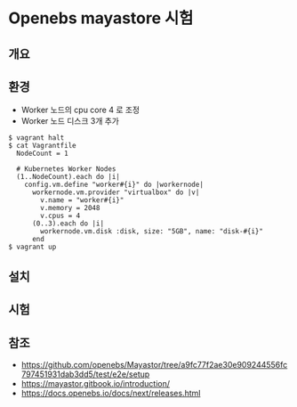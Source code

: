 # Openebs mayastore 시험
## 개요

## 환경
- Worker 노드의 cpu core 4 로 조정
- Worker 노드 디스크 3개 추가
```
$ vagrant halt
$ cat Vagrantfile
  NodeCount = 1

  # Kubernetes Worker Nodes
  (1..NodeCount).each do |i|
    config.vm.define "worker#{i}" do |workernode|
      workernode.vm.provider "virtualbox" do |v|
        v.name = "worker#{i}"
        v.memory = 2048
        v.cpus = 4
      (0..3).each do |i|
        workernode.vm.disk :disk, size: "5GB", name: "disk-#{i}"
      end        
$ vagrant up
```

## 설치

## 시험


## 참조
- https://github.com/openebs/Mayastor/tree/a9fc77f2ae30e909244556fc797451931dab3dd5/test/e2e/setup
- https://mayastor.gitbook.io/introduction/
- https://docs.openebs.io/docs/next/releases.html
